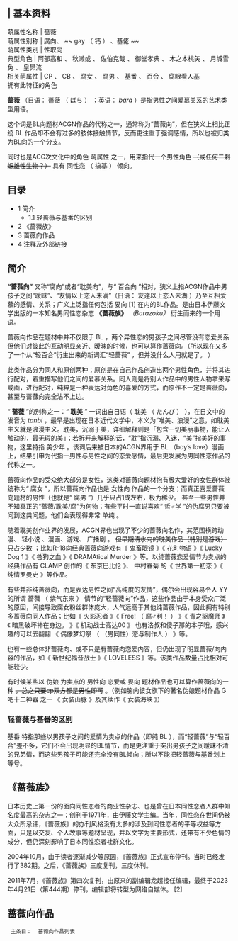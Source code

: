 |  **基本资料**  
---  
萌属性名称  |  蔷薇   
萌属性别称  |  腐向、 ~~ gay  （  钙  ）  、基佬 ~~  
萌属性类别  |  性取向   
典型角色  |  阿部高和  、  秋濑或  、  佐伯克哉  、  御堂孝典  、  木之本桃矢  、  月城雪兔  、  皇昴流   
相关萌属性  |  CP  、  CB  、  腐女  、  腐男  、  基番  、  百合  、  腐眼看人基   
拥有此特征的角色  
  
**蔷薇** （日语：  薔薇  （  ばら  ）  ；英语：  _bara_ ）是指男性之间爱慕关系的艺术类型用语。

这个词是BL向题材ACGN作品的代称之一，通常称为“蔷薇向”，但在狭义上相比正统  BL
作品却不会有过多的肢体接触情节，反而更注重于强调感情，所以也被归类为BL向的一个分支。

同时也是ACG次文化中的角色  萌属性  之一，用来指代一个男性角色 ~~（或任何二刺螈雄性生物？）~~ 具有  同性恋  （  搞基  ）  倾向。

##  目录

  * 1  简介 
    * 1.1  轻蔷薇与基番的区别 
  * 2  《蔷薇族》 
  * 3  蔷薇向作品 
  * 4  注释及外部链接 

##  简介

**“蔷薇向”** 又称“腐向”或者“耽美向”，与“  百合向  ”相对，狭义上指ACGN作品中男孩子之间“暧昧”、“友情以上恋人未满”（日语：
友達以上恋人未満  ）乃至互相爱慕的感情、关系；广义上泛指任何包括  㚻向  [1]  在内的BL作品。是由日本伊藤文学出版的一本知名男同性恋杂志
**《蔷薇族》** _（Barazoku）_ 衍生而来的一个用语。

蔷薇向作品在题材中并不仅限于  BL
，两个异性恋的男孩子之间尽管没有恋爱关系但他们对彼此的互动明显亲近、暧昧的时候，也可以算作蔷薇向。（所以现在又多了一个从“轻百合”衍生出来的新词汇“轻蔷薇”
，但并没什么人用就是了。  ）

此类作品分为同人和原创两种；原创是在自己作品创造出两个男性角色，并将其进行配对，着重描写他们之间的爱慕关系。同人则是将别人作品中的男性人物拿来写或画，进行配对，纯粹是一种表达对角色的喜爱的方式，而原作不一定是蔷薇向，甚至与蔷薇向完全沾不上边。

“ **蔷薇** ”的别称之一：“ **耽美** ” 一词出自日语（  耽美  （  たんび  ）  ），在日文中的发音为 _tanbi_
，最早是出现在日本近代文学中，本义为“唯美、浪漫”之意，如耽美主义就是浪漫主义。耽美，沉溺于美，详细解释则是「包含一切美丽事物，能让人触动的，最无瑕的美」；若拆开来解释的话，“耽”指沉溺、入迷，“美”指美好的事物，这里特指
美少年  。该词后来被日本的ACGN界用于  BL  （boy’s
love）漫画上，结果引申为代指一男性与男性之间的恋爱感情，最后更发展为男同性恋作品的代称之一。

蔷薇向作品的受众绝大部分是女性，这类对蔷薇向题材抱有极大爱好的女性群体被统称为“  腐女  ”，所以蔷薇向作品也是  女性向
作品的一个分支；而真正喜爱蔷薇向题材的男性（也就是“  腐男  ”）几乎只占1成左右，极为稀少。
甚至一些男性并不知真正的“蔷薇/耽美/腐”为何物；有些平时一直说喜欢“  哲♂学  ”的伪腐男只要被问到这类问题，他们会表现得非常  单纯  。

随着耽美创作业界的发展，ACGN界也出现了不少的蔷薇向名作，其范围横跨动漫、  轻小说  、漫画、游戏、  广播剧  。
~~但早期清水向的耽美作品（特别是游戏）只占少数~~ ；比如R-18向经典蔷薇向游戏有《  鬼畜眼镜  》《  花町物语  》《  Lucky Dog 1
》《  咎狗之血  》《  DRAMAtical Murder  》等。以纯蔷薇恋爱情节为卖点的经典作品有  CLAMP  创作的《  东京巴比伦  》、
中村春菊  的《  世界第一初恋  》《  纯情罗曼史  》等作品。

有些并非纯蔷薇向，而是表达男性之间“高纯度的友情”，偶尔会出现容易令人  YY  的所谓  蔷薇  （  紫气东来  ）
情节的“轻蔷薇向”作品，这些作品由于本身受众广泛的原因，间接导致腐女粉丝群体庞大，人气远高于其他纯蔷薇作品，因此拥有特别多蔷薇向同人作品；比如《  火影忍者
》《  Free!  （  腐♂利！  ）  》《  青之驱魔师  》《  暗黑破坏神在身边。  》《  机动战士高达00  》
也有洛叔和傻子那的本子哦，感兴趣的可以去翻翻  《  偶像梦幻祭  （  （男同性）恋与制作人  ）  》等。

也有一些总体非蔷薇向、或不只是有蔷薇向恋爱内容，但仍出现了明显蔷薇/向内容的作品，如《  新世纪福音战士  》《  LOVELESS
》等。该类作品数量占比相对可能较少。

有时候某些以  伪娘  为卖点的  男性向  恋爱或  㚻向  题材作品也可以算作蔷薇向的一种 ~~，总之只要cp双方都是男性即可~~
。（例如脑内彼女旗下的著名伪娘题材作品  G吧十二神器  之一  《  女装山脉  》及其续作《  女装海峡  》）

###  轻蔷薇与基番的区别

基番  特指那些以男孩子之间的爱情为卖点的作品（即纯  BL
），而“轻蔷薇”与“轻百合”差不多，它们不会出现明显的BL情节，而是更注重于突出男孩子之间暧昧不清的兄弟情，而这些男孩子可能还完全没有BL倾向；所以不能把轻蔷薇与基番划上等号。

##  《蔷薇族》

日本历史上第一份的面向同性恋者的商业性杂志、也是曾在日本同性恋者人群中知名度最高的杂志之一；创刊于1971年，由伊藤文学主编。当年，同性恋在世间仍被大众所忌讳，《蔷薇族》的办刊风格没有太多的涉及到同性恋者的平等权益等方面，只是以交友、个人故事等题材呈现，并以文字为主要形式，还带有不少色情的成分，但仍深刻影响了日本同性恋者社群文化。

2004年10月，由于读者逐渐减少等原因，《蔷薇族》正式宣布停刊。当时已经发行了382期。之后，《蔷薇族》三度复刊，三度休刊。

2011年7月，《蔷薇族》第四次复刊，由原来的副编辑龙超接任编辑，最终于2023年4月21日（第444期）停刊，编辑部将转型为网络自媒体。  [2]

##  蔷薇向作品

     主条目：  蔷薇向作品列表 